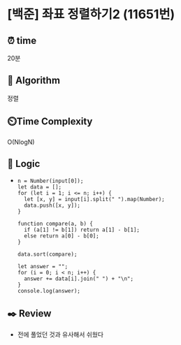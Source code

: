 # [백준] 좌표 정렬하기2 (11651번)

## ⏰ **time**

20분

## :pushpin: **Algorithm**

정렬

## ⏲️**Time Complexity**

O(NlogN)

## :round_pushpin: **Logic**

- ```
  n = Number(input[0]);
  let data = [];
  for (let i = 1; i <= n; i++) {
    let [x, y] = input[i].split(" ").map(Number);
    data.push([x, y]);
  }
  
  function compare(a, b) {
    if (a[1] != b[1]) return a[1] - b[1];
    else return a[0] - b[0];
  }
  
  data.sort(compare);
  
  let answer = "";
  for (i = 0; i < n; i++) {
    answer += data[i].join(" ") + "\n";
  }
  console.log(answer);
  ```

## :black_nib: **Review**

- 전에 풀었던 것과 유사해서 쉬웠다

